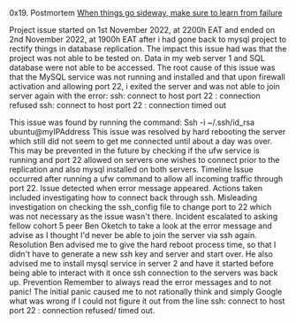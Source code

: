 0x19. Postmortem
[When things go sideway, make sure to learn from failure](https://www.youtube.com/watch?v=rp5cVMNmbro)


Project issue started on 1st November 2022, at 2200h EAT and ended on 2nd November 2022, at 1900h EAT after i had gone back to mysql project to rectify things in database replication.
The impact this issue had was that the project was not able to be tested on. Data in my web server 1 and SQL database were not able to be accessed.
The root cause of this issue was that the MySQL service was not running and installed and that upon firewall activation and allowing port 22, i exited the server and was not able to join server again with the error:
ssh: connect to host port 22 : connection refused
ssh: connect to host port 22 : connection timed out
 
This issue was found by running the command:
Ssh -i ~/.ssh/id_rsa ubuntu@myIPAddress 
This issue was resolved by hard rebooting the server which still did not seem to get me connected until about a day was over.
This may be prevented in the future by checking if the ufw service is running and port 22 allowed on servers one wishes to connect prior to the replication and also mysql installed on both servers. 
Timeline
Issue occurred after running a ufw command to allow all incoming traffic through port 22.
Issue detected when error message appeared.
Actions taken included investigating how to connect back through ssh.
Misleading investigation on checking the ssh_config file to change port to 22 which was not necessary as the issue wasn't there.
Incident escalated to asking fellow cohort 5 peer Ben Oketch to take a look at the error message and advise as I thought I'd never be able to join the server via ssh again.
Resolution
Ben advised me to give the hard reboot process time, so that I didn't have to generate a new ssh key and server and start over. He also advised me to install mysql service in server 2 and have it started before being able to interact with it once ssh connection to the servers was back up.
   Prevention
Remember to always read the error messages and to not panic! The initial panic caused me to not rationally think and simply Google what was wrong if I could not figure it out from the line ssh: connect to host port 22 : connection refused/ timed out.
